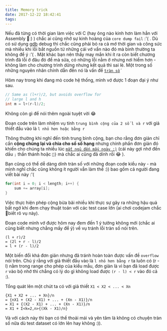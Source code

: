 ```yaml
---
title: Memory trick
date: 2017-12-22 18:42:41
tags:
---
```


Nếu đã từng có thời gian làm việc với C (hay ông nào kinh hơn làm hẳn với Assembly :) ) chắc ai cũng nhớ sự kinh hoàng của `core dump fail` :'( . Dù có sử dụng [gdb](https://en.wikipedia.org/wiki/GNU_Debugger) debug thì chắc cũng phải bỏ ra cả mớ thời gian và công sức mà nhiều khi lỗi bắt nguồn từ những cái vớ vẩn nào đó mà bình thường ta không để ý :'( . Mặt khác bạn nên thấy may mắn khi ít ra còn biết chương trình đã lỗi ở đâu đó để mà sửa, có những lỗi nằm ở nhưng nơi hiểm hơn - không làm cho chương trình dừng nhưng kết quả thì sai lè. Một trong số những nguyên nhân chính dẫn đến nó là vấn đề [`tràn số`](https://en.wikipedia.org/wiki/Overflow)

Hôm nay trong khi đang mò code hệ thống, mình vớ được 1 đoạn đại ý như sau.

```C
// Same as (l+r)/2, but avoids overflow for
// large l and h
int m = l+(r-l)/2;
```

Không còn gì để nói thêm ngoài tuyệt vời :joy:

Đoạn code trên làm nhiệm vụ tính `trung bình cộng của 2 số l và r` với giả thiết đầu vào là `l nhỏ hơn hoặc bằng r`

Thông thường khi nghĩ đến tính trung bình cộng, bạn cho rằng đơn giản chỉ cần **cộng chúng lại và chia cho số số hạng** nhưng chính phần đơn giản đó khiến cho chúng ta nhiều lúc [`mất ngủ đến mấy ngày :)`](https://i.ytimg.com/vi/Uvw0xNSj0H0/maxresdefault.jpg) (cái này gợi nhớ đến dấu `;` thần thánh hoặc `}` mà chắc ai cũng đã dính rồi :joy: ).

Bạn cũng có thể dễ dàng dính tràn số với những đoạn code kiểu này - mà mình nghĩ chắc cũng không ít người vẫn làm thế :)) bao gồm cả người đang viết bài này :'(

```C
for(int i = 0; i < length; i++) {
    sum += array[i];
}
```

Việc thực hiện phép cộng bừa bãi nhiều khi thực sự gây ra những hậu quả bất ngờ khi đem chạy thuật toán với các test case lớn (ai chơi codejam chắc biết rõ vụ này).

Đoạn code mình vớ được hôm nay đem đến 1 ý tưởng không mới (chắc ai cũng biết nhưng chẳng mấy để ý) về vụ tránh lỗi tràn số nói trên. 

```
(l + r)/2
= (2l + r - l)/2
= l + (r - l)/2
```

Một biến đổi khá đơn giản nhưng đã tránh hoàn toàn được vấn đề `overflow` nói trên. Chú ý rằng với giả thiết đầu vào là `l nhỏ hơn bằng r` ta luôn có (r - l) nằm trong range cho phép của kiểu mẫu, đơn giản là vì bạn đã load được `r` vào bộ nhớ thì chẳng có lý do gì không load được `(r - l) < r` vào đó cả :).

Tổng quát lên một chút ta có với giả thiết `X1 < X2 < ... < Xn`

```
{X1 + X2 + ... + Xn}/n
= {nX1 + (X2 - X1) + ... + (Xn - X1)}/n
= X1 + {(X2 - X1) + ... + (Xn - X1)}/n
= X1 + Σ<k=2,n>{(Xk - X1)/n}
```

Và với cách này thì bạn có thể thoải mái và yên tâm là không có chuyện tràn số nữa dù test dataset có lớn lên hay không :)).
